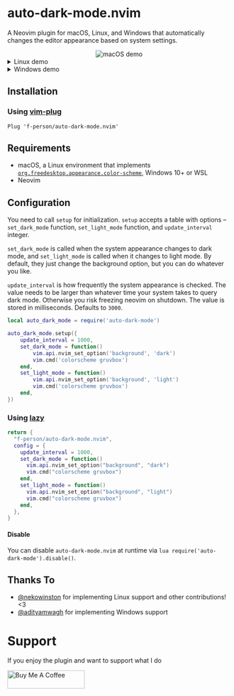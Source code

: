 # auto-dark-mode.nvim
A Neovim plugin for macOS, Linux, and Windows that automatically changes the
editor appearance based on system settings.

<!-- panvimdoc-ignore-start -->

<div style="display: flex; justify-content: center;">
	<img src="https://user-images.githubusercontent.com/79978224/257745167-36f16e78-e4d0-47d7-a395-8b2abba8ea88.gif" alt="macOS demo" style="max-width: 800px; object-fit: contain;"/>
</div>

<details>
<summary>Linux demo</summary>

<div style="display: flex; justify-content: center;">
	<img src="https://user-images.githubusercontent.com/79978224/257745238-699764e1-2fcb-4c47-b353-7c90235a12e1.gif" alt="Linux demo" style="max-width: 800px; object-fit: contain;"/>
</div>

</details>

<details>
<summary>Windows demo</summary>

<div style="display: flex; justify-content: center;">
	<img src="https://user-images.githubusercontent.com/25822972/260328314-20057463-a27c-4296-a701-3b7603aa0781.gif" alt="Windows demo" style="max-width: 800px; object-fit: contain;"/>
</div>

</details>

<!-- panvimdoc-ignore-end -->

## Installation

### Using [vim-plug](https://github.com/junegunn/vim-plug)

```vim
Plug 'f-person/auto-dark-mode.nvim'
```

## Requirements
* macOS, a Linux environment that implements
  [`org.freedesktop.appearance.color-scheme`](https://github.com/flatpak/xdg-desktop-portal/issues/629),
  Windows 10+ or WSL
* Neovim

## Configuration
You need to call `setup` for initialization.
`setup` accepts a table with options – `set_dark_mode` function,
`set_light_mode` function, and `update_interval` integer.

`set_dark_mode` is called when the system appearance changes to dark mode, and
`set_light_mode` is called when it changes to light mode.
By default, they just change the background option, but you can do whatever you like.

`update_interval` is how frequently the system appearance is checked.
The value needs to be larger than whatever time your system takes to query dark mode.
Otherwise you risk freezing neovim on shutdown.
The value is stored in milliseconds.
Defaults to `3000`.

```lua
local auto_dark_mode = require('auto-dark-mode')

auto_dark_mode.setup({
	update_interval = 1000,
	set_dark_mode = function()
		vim.api.nvim_set_option('background', 'dark')
		vim.cmd('colorscheme gruvbox')
	end,
	set_light_mode = function()
		vim.api.nvim_set_option('background', 'light')
		vim.cmd('colorscheme gruvbox')
	end,
})
```

### Using [lazy](https://github.com/folke/lazy.nvim)

```lua
return {
  "f-person/auto-dark-mode.nvim",
  config = {
    update_interval = 1000,
    set_dark_mode = function()
      vim.api.nvim_set_option("background", "dark")
      vim.cmd("colorscheme gruvbox")
    end,
    set_light_mode = function()
      vim.api.nvim_set_option("background", "light")
      vim.cmd("colorscheme gruvbox")
    end,
  },
}
```

#### Disable
You can disable `auto-dark-mode.nvim` at runtime via `lua require('auto-dark-mode').disable()`.

## Thanks To
* [@nekowinston](https://github.com/nekowinston) for implementing Linux support and other contributions! <3
* [@adityamwagh](https://github.com/adityamwagh) for implementing Windows support

# Support
If you enjoy the plugin and want to support what I do

<a href="https://www.buymeacoffee.com/fperson" target="_blank"><img src="https://cdn.buymeacoffee.com/buttons/default-orange.png" alt="Buy Me A Coffee" height="41"  width="174"></a>
